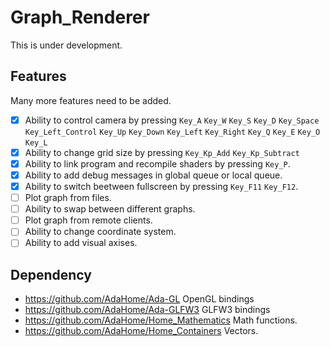 # Graph_Renderer
This is under development.

## Features
Many more features need to be added.
* [X] Ability to control camera by pressing `Key_A` `Key_W` `Key_S` `Key_D` `Key_Space` `Key_Left_Control` `Key_Up` `Key_Down` `Key_Left` `Key_Right` `Key_Q` `Key_E` `Key_O` `Key_L`
* [X] Ability to change grid size by pressing `Key_Kp_Add` `Key_Kp_Subtract`
* [X] Ability to link program and recompile shaders by pressing `Key_P`.
* [X] Ability to add debug messages in global queue or local queue.
* [X] Ability to switch beetween fullscreen by pressing `Key_F11` `Key_F12`.
* [ ] Plot graph from files.
* [ ] Ability to swap between different graphs.
* [ ] Plot graph from remote clients.
* [ ] Ability to change coordinate system.
* [ ] Ability to add visual axises.

## Dependency
* https://github.com/AdaHome/Ada-GL
OpenGL bindings
* https://github.com/AdaHome/Ada-GLFW3
GLFW3 bindings
* https://github.com/AdaHome/Home_Mathematics
Math functions.
* https://github.com/AdaHome/Home_Containers
Vectors.
